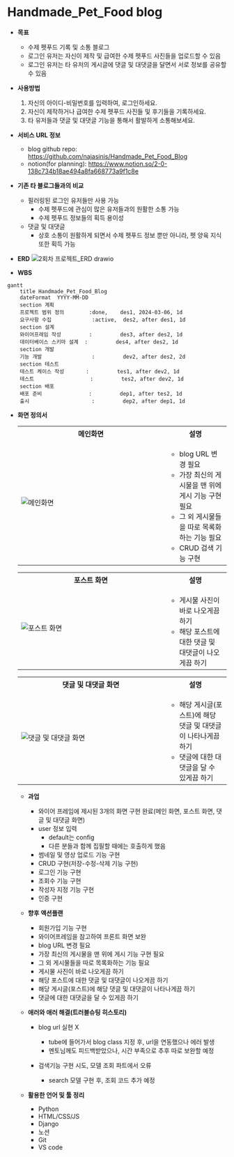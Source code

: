 # Handmade_Pet_Food blog

* **목표**
    * 수제 펫푸드 기록 및 소통 블로그
    * 로그인 유저는 자신이 제작 및 급여한 수제 펫푸드 사진들을 업로드할 수 있음
    * 로그인 유저는 타 유저의 게시글에 댓글 및 대댓글을 달면서 서로 정보를 공유할 수 있음

* **사용방법**
    1. 자신의 아이디-비밀번호를 입력하여, 로그인하세요.
    2. 자신이 제작하거나 급여한 수제 펫푸드 사진들 및 후기들을 기록하세요.
    3. 타 유저들과 댓글 및 대댓글 기능을 통해서 활발하게 소통해보세요.

* **서비스 URL 정보**
    * blog github repo: https://github.com/najasinis/Handmade_Pet_Food_Blog
    * notion(for planning): https://www.notion.so/2-0-138c734b18ae494a8fa668773a9f1c8e

* **기존 타 블로그들과의 비교**
    * 필러링된 로그인 유저들만 사용 가능
        * 수제 펫푸드에 관심이 많은 유저들과의 원활한 소통 가능
        * 수제 펫푸드 정보들의 획득 용이성
    * 댓글 및 대댓글
        * 상호 소통이 원활하게 되면서 수제 펫푸드 정보 뿐만 아니라, 펫 양육 지식 또한 획득 가능
     
* **ERD**
 ![2회차 프로젝트_ERD drawio](https://github.com/najasinis/Handmade_Pet_Food_Blog/assets/145651124/ad40e6a9-38eb-4597-a8c2-2fc91340e078)
 

* **WBS**
```mermaid
gantt
    title Handmade_Pet_Food_Blog
    dateFormat  YYYY-MM-DD
    section 계획
    프로젝트 범위 정의        :done,    des1, 2024-03-06, 1d
    요구사항 수집             :active,  des2, after des1, 1d
    section 설계
    와이어프레임 작성         :         des3, after des2, 1d
    데이터베이스 스키마 설계  :         des4, after des2, 1d
    section 개발
    기능 개발                :         dev2, after des2, 2d
    section 테스트
    테스트 케이스 작성       :         tes1, after dev2, 1d
    테스트                  :         tes2, after dev2, 1d
    section 배포
    배포 준비               :         dep1, after tes2, 1d
    출시                    :         dep2, after dep1, 1d
```

* **화면 정의서**
    <table>
        <tr>
            <th>메인화면</th>
            <th>설명</th>
        </tr>
        <tr>
            <td width="70%">
![메인화면](https://github.com/najasinis/Handmade_Pet_Food_Blog/assets/145651124/4685fb65-f866-4bd9-beb4-63e25bde2933)
            </td>
            <td>
                <ul>
                    <li>blog URL 변경 필요</li>
                    <li>가장 최신의 게시물을 맨 위에 게시 기능 구현 필요</li>
                    <li>그 외 게시물들을 따로 목록화하는 기능 필요</li>
                    <li>CRUD 검색 기능 구현</li></li>
                </ul>
            </td>
        </tr>
    </table>
    <table>
        <tr>
            <th>포스트 화면</th>
            <th>설명</th>
        </tr>
        <tr width="70%">
            <td width="70%">
![포스트 화면](https://github.com/najasinis/Handmade_Pet_Food_Blog/assets/145651124/d7da3dd5-d5f4-443e-8981-317fb4e33249)
            </td>
            <td>
                <ul>
                    <li>게시물 사진이 바로 나오게끔 하기</li>
                    <li>해당 포스트에 대한 댓글 및 대댓글이 나오게끔 하기</li>
                </ul>
            </td>
        </tr>
    </table>
    <table>
        <tr>
            <th>댓글 및 대댓글 화면</th>
            <th>설명</th>
        </tr>
        <tr>
            <td width="70%">
![댓글 및 대댓글 화면](https://github.com/najasinis/Handmade_Pet_Food_Blog/assets/145651124/8a451c9d-5faf-4b2d-86c4-587ef298e740)
            </td>
            <td>
                <ul>
                    <li>해당 게시글(포스트)에 해당 댓글 및 대댓글이 나타나게끔 하기</li>
                    <li>댓글에 대한 대댓글을 달 수 있게끔 하기</li>
                </ul>
            </td>
        </tr>
    </table>

* **과업**
    * 와이어 프레임에 제시된 3개의 화면 구현 완료(메인 화면, 포스트 화면, 댓글 및 대댓글 화면)
    * user 정보 입력
        * default는 config
        * 다른 분들과 함께 집필할 때에는 호출하게 했음
    * 썸네일 및 영상 업로드 기능 구현
    * CRUD 구현(저장-수정-삭제 기능 구현)
    * 로그인 기능 구현
    * 조회수 기능 구현
    * 작성자 지정 기능 구현
    * 인증 구현

* **향후 액션플랜**
    * 회원가입 기능 구현
    * 와이어프레임을 참고하여 프론트 화면 보완
    * blog URL 변경 필요
    * 가장 최신의 게시물을 맨 위에 게시 기능 구현 필요
    * 그 외 게시물들을 따로 목록화하는 기능 필요
    * 게시물 사진이 바로 나오게끔 하기
    * 해당 포스트에 대한 댓글 및 대댓글이 나오게끔 하기
    * 해당 게시글(포스트)에 해당 댓글 및 대댓글이 나타나게끔 하기
    * 댓글에 대한 대댓글을 달 수 있게끔 하기

* **애러와 애러 해결(트러블슈팅 히스토리)**
    * blog url 실현 X
        * tube에 들어가서 blog class 지정 후, url을 연동했으나 에러 발생
        * 멘토님께도 피드백받았으나, 시간 부족으로 추후 따로 보완할 예정
  
    * 검색기능 구현 시도, 모델 조회 파트에서 오류
        * search 모델 구현 후, 조회 코드 추가 예정

* **활용한 언어 및 툴 정리**
    * Python
    * HTML/CSS/JS
    * Django
    * 노션
    * Git
    * VS code

